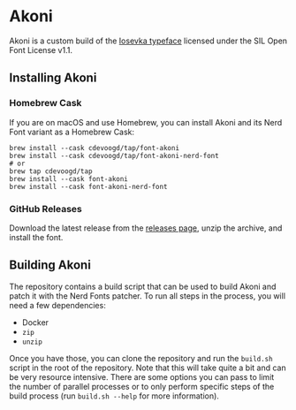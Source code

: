 # Akoni
Akoni is a custom build of the [Iosevka typeface](https://github.com/be5invis/Iosevka) licensed under the SIL Open Font License v1.1.

## Installing Akoni

### Homebrew Cask
If you are on macOS and use Homebrew, you can install Akoni and its Nerd Font variant as a Homebrew Cask:

```shell
brew install --cask cdevoogd/tap/font-akoni
brew install --cask cdevoogd/tap/font-akoni-nerd-font
# or
brew tap cdevoogd/tap
brew install --cask font-akoni
brew install --cask font-akoni-nerd-font
```

### GitHub Releases
Download the latest release from the [releases page](https://github.com/cdevoogd/akoni/releases), unzip the archive, and install the font.

## Building Akoni
The repository contains a build script that can be used to build Akoni and patch it with the Nerd Fonts patcher. To run all steps in the process, you will need a few dependencies:
* Docker
* `zip`
* `unzip`

Once you have those, you can clone the repository and run the `build.sh` script in the root of the repository. Note that this will take quite a bit and can be very resource intensive. There are some options you can pass to limit the number of parallel processes or to only perform specific steps of the build process (run `build.sh --help` for more information).
